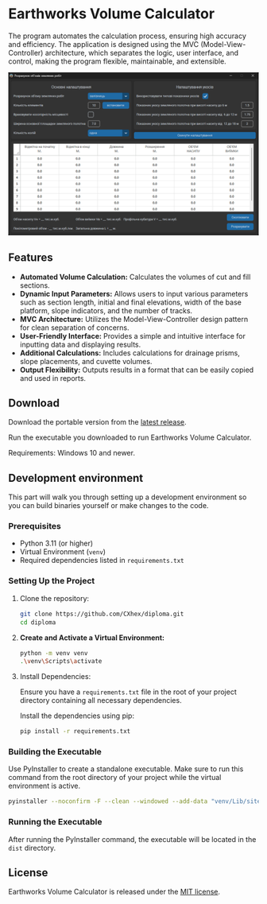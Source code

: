 # Earthworks Volume Calculator

The program automates the calculation process, ensuring high accuracy and efficiency. The application is designed using the MVC (Model-View-Controller) architecture, which separates the logic, user interface, and control, making the program flexible, maintainable, and extensible.

![Earthworks Volume Calculator](/assets/screenshot.png)

## Features

- **Automated Volume Calculation:** Calculates the volumes of cut and fill sections.
- **Dynamic Input Parameters:** Allows users to input various parameters such as section length, initial and final elevations, width of the base platform, slope indicators, and the number of tracks.
- **MVC Architecture:** Utilizes the Model-View-Controller design pattern for clean separation of concerns.
- **User-Friendly Interface:** Provides a simple and intuitive interface for inputting data and displaying results.
- **Additional Calculations:** Includes calculations for drainage prisms, slope placements, and cuvette volumes.
- **Output Flexibility:** Outputs results in a format that can be easily copied and used in reports.

## Download

Download the portable version from the [latest release](https://github.com/CXhex/diploma/releases/latest).

Run the executable you downloaded to run Earthworks Volume Calculator.

Requirements: Windows 10 and newer.

## Development environment

This part will walk you through setting up a development environment so you can build binaries yourself or make changes to the code.

### Prerequisites

- Python 3.11 (or higher)
- Virtual Environment (`venv`)
- Required dependencies listed in `requirements.txt`

### Setting Up the Project

1. Clone the repository:
    ```bash
    git clone https://github.com/CXhex/diploma.git
    cd diploma
    ```
2. **Create and Activate a Virtual Environment:**
    ```bash
    python -m venv venv 
    .\venv\Scripts\activate
    ```
3. Install Dependencies:

    Ensure you have a `requirements.txt` file in the root of your project directory containing all necessary dependencies. 
    
    Install the dependencies using pip:
    ```bash
    pip install -r requirements.txt
    ```

### Building the Executable

Use PyInstaller to create a standalone executable. Make sure to run this command from the root directory of your project while the virtual environment is active.
```bash
pyinstaller --noconfirm -F --clean --windowed --add-data "venv/Lib/site-packages/customtkinter;customtkinter/" --add-data "venv/Lib/site-packages/CTkMessagebox;CTkMessagebox/" --add-data "venv/Lib/site-packages/tksheet;tksheet/" --add-data "venv/Lib/site-packages/win32;win32/" --add-data "components/icon.ico;components" -i components/icon.ico main.py
```

### Running the Executable

After running the PyInstaller command, the executable will be located in the `dist` directory.

## License

Earthworks Volume Calculator is released under the [MIT license](https://github.com/CXhex/diploma/blob/main/LICENSE).
